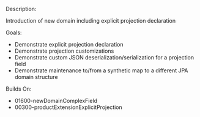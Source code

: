 Description:

Introduction of new domain including explicit projection declaration

Goals:

- Demonstrate explicit projection declaration
- Demonstrate projection customizations
- Demonstrate custom JSON deserialization/serialization for a projection field
- Demonstrate maintenance to/from a synthetic map to a different JPA domain structure

Builds On:

- 01600-newDomainComplexField
- 00300-productExtensionExplicitProjection
